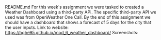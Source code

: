 README.md
For this week's assignment we were tasked to created a Weather Dashboard using a third-party API. The specific third-party API we used was from OpenWeather One Call. By the end of this assignment we should have a dashboard that shows a forecast of 5 days for the city that the user inputs.
Link to website: https://hghe95.github.io/mod_6_weather_dashboard/
Screenshots:
